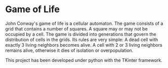 # Game of Life

John Conway's game of life is a cellular automaton. The game consists of a grid that contains a number of squares. A square may or may not be occupied by a cell. The game is divided into generations that govern the distribution of cells in the grids. Its rules are very simple:
A dead cell with exactly 3 living neighbors becomes alive.
A cell with 2 or 3 living neighbors remains alive, otherwise it dies of isolation or overpopulation.

This project has been developed under python with the TKinter framework.


